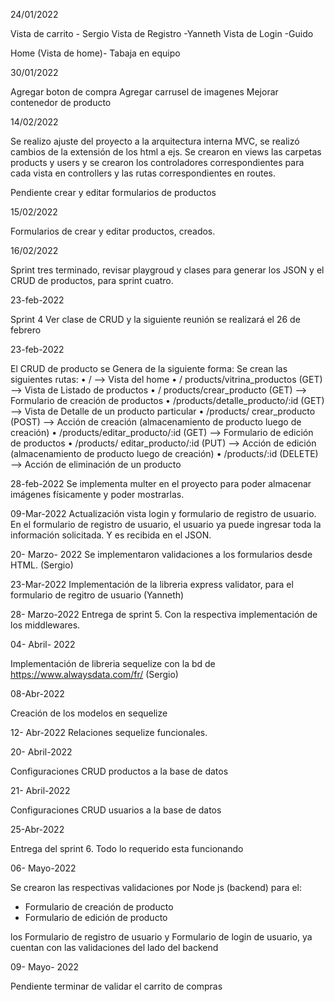 
24/01/2022

Vista de carrito - Sergio 
Vista de Registro -Yanneth
Vista de Login -Guido

Home (Vista de home)- Tabaja en equipo

30/01/2022

Agregar boton de compra
Agregar carrusel de imagenes
Mejorar contenedor de producto

14/02/2022

Se realizo ajuste del proyecto a la arquitectura interna MVC, se realizó cambios de la extensión de los html a ejs. Se crearon en views las carpetas products y users y se crearon los controladores correspondientes para cada vista en controllers y las rutas correspondientes en routes.

Pendiente crear y editar formularios de productos 

15/02/2022

Formularios de crear y editar productos, creados.

16/02/2022

Sprint tres terminado, revisar playgroud  y clases para generar los JSON y el CRUD de productos, para sprint cuatro.

23-feb-2022

Sprint 4
Ver clase de CRUD y la siguiente reunión se realizará el 26 de febrero

23-feb-2022

El CRUD de producto se Genera de la siguiente forma:
Se crean las siguientes rutas:
•	/ —> Vista del home
•	/ products/vitrina_productos (GET) —> Vista de Listado de productos
•	/ products/crear_producto (GET) —> Formulario de creación de productos
•	/products/detalle_producto/:id (GET) —> Vista de Detalle de un producto particular
•	/products/ crear_producto (POST) —> Acción de creación (almacenamiento de producto luego de creación)
•	/products/editar_producto/:id (GET) —> Formulario de edición de productos
•	/products/ editar_producto/:id (PUT) —> Acción de edición (almacenamiento de producto luego de creación)
•	/products/:id (DELETE) —> Acción de eliminación de un producto

28-feb-2022
Se implementa multer en el proyecto para poder almacenar imágenes físicamente y poder mostrarlas.

09-Mar-2022
Actualización vista login y formulario de registro de usuario. En el formulario de registro de usuario, el usuario ya puede ingresar toda la información solicitada. Y es recibida en el JSON.

20- Marzo- 2022
Se implementaron validaciones a los formularios desde HTML. (Sergio)

23-Mar-2022
Implementación de la libreria express validator, para el formulario de regitro de usuario (Yanneth)

28- Marzo-2022
Entrega de sprint 5. Con la respectiva implementación de los middlewares.

04- Abril- 2022

Implementación de libreria sequelize con la bd de https://www.alwaysdata.com/fr/ (Sergio)

08-Abr-2022

Creación de los modelos en sequelize

12- Abr-2022
Relaciones sequelize funcionales.

20- Abril-2022

Configuraciones CRUD productos a la base de datos

21- Abril-2022

Configuraciones CRUD usuarios a la base de datos

25-Abr-2022

Entrega del sprint 6. Todo lo requerido esta funcionando 

06- Mayo-2022

Se crearon las respectivas validaciones por Node js (backend) para el:

- Formulario de creación de producto
- Formulario de edición de producto

los Formulario de registro de usuario y Formulario de login de usuario, ya cuentan con las validaciones del lado del backend

09- Mayo- 2022 

Pendiente terminar de validar el carrito de compras 


